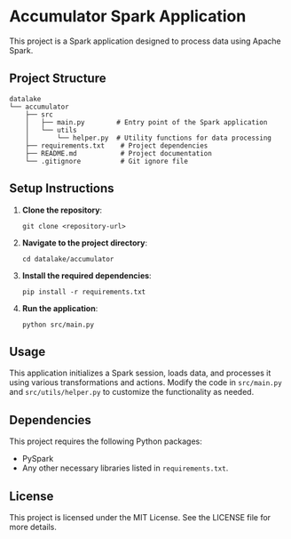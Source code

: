 # Accumulator Spark Application

This project is a Spark application designed to process data using Apache Spark.

## Project Structure

```
datalake
└── accumulator
    ├── src
    │   ├── main.py        # Entry point of the Spark application
    │   └── utils
    │       └── helper.py  # Utility functions for data processing
    ├── requirements.txt    # Project dependencies
    ├── README.md           # Project documentation
    └── .gitignore          # Git ignore file
```

## Setup Instructions

1. **Clone the repository**:
   ```
   git clone <repository-url>
   ```

2. **Navigate to the project directory**:
   ```
   cd datalake/accumulator
   ```

3. **Install the required dependencies**:
   ```
   pip install -r requirements.txt
   ```

4. **Run the application**:
   ```
   python src/main.py
   ```

## Usage

This application initializes a Spark session, loads data, and processes it using various transformations and actions. Modify the code in `src/main.py` and `src/utils/helper.py` to customize the functionality as needed.

## Dependencies

This project requires the following Python packages:
- PySpark
- Any other necessary libraries listed in `requirements.txt`.

## License

This project is licensed under the MIT License. See the LICENSE file for more details.